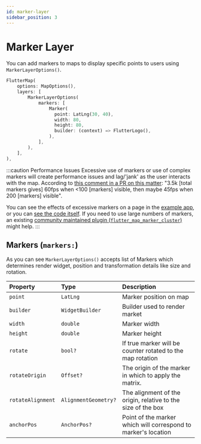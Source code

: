```yaml
---
id: marker-layer
sidebar_position: 3
---
```


# Marker Layer

You can add markers to maps to display specific points to users using `MarkerLayerOptions()`.

```dart
FlutterMap(
    options: MapOptions(),
    layers: [
        MarkerLayerOptions(
            markers: [
                Marker(
                  point: LatLng(30, 40),
                  width: 80,
                  height: 80,
                  builder: (context) => FlutterLogo(),
                ),
            ],
        ),
    ],
),
```

:::caution Performance Issues
Excessive use of markers or use of complex markers will create performance issues and lag/'jank' as the user interacts with the map. According to [this comment in a PR on this matter](https://github.com/fleaflet/flutter_map/pull/826#issuecomment-820575346): "3.5k [total markers gives] 60fps when <100 [markers] visible, then maybe 45fps when 200 [markers] visible".

You can see the effects of excessive markers on a page in the [example app](/examples/master-example), or you can [see the code itself](https://github.com/fleaflet/flutter_map/blob/master/example/lib/pages/many_markers.dart). If you need to use large numbers of markers, an existing [community maintained plugin (`flutter_map_marker_cluster`)](https://github.com/lpongetti/flutter_map_marker_cluster) might help.
:::

## Markers (`markers:`)

As you can see `MarkerLayerOptions()` accepts list of Markers which determines render widget, position and transformation details like size and rotation.

| Property          | Type                 | Description                                                    |
| :---------------- | :------------------- | :------------------------------------------------------------- |
| `point`           | `LatLng`             | Marker position on map                                         |
| `builder`         | `WidgetBuilder`      | Builder used to render market                                  |
| `width`           | `double`             | Marker width                                                   |
| `height`          | `double`             | Marker height                                                  |
| `rotate`          | `bool?`              | If true marker will be counter rotated to the map rotation     |
| `rotateOrigin`    | `Offset?`            | The origin of the marker in which to apply the matrix.         |
| `rotateAlignment` | `AlignmentGeometry?` | The alignment of the origin, relative to the size of the box   |
| `anchorPos`       | `AnchorPos?`         | Point of the marker which will correspond to marker's location |
